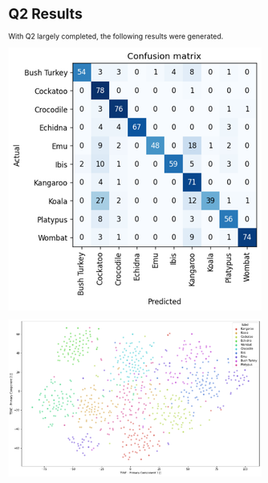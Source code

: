 # Q2 Results

With Q2 largely completed, the following results were generated.

![Confusion Results](/images/confusion.png)

![TSNE](/images/tsne.png)
